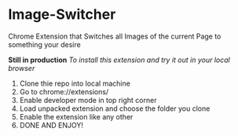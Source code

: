 # Image-Switcher
Chrome Extension that Switches all Images of the current Page to something your desire

**Still in production**
_To install this extension and try it out in your local browser_
1. Clone thie repo into local machine
2. Go to chrome://extensions/
3. Enable developer mode in top right corner 
4. Load unpacked extension and choose the folder you clone
5. Enable the extension like any other 
6. DONE AND ENJOY!
